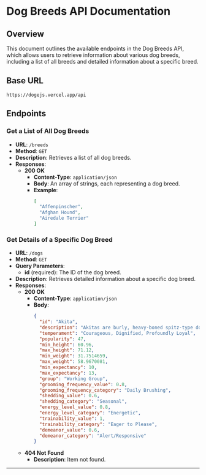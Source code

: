 # Dog Breeds API Documentation

## Overview

This document outlines the available endpoints in the Dog Breeds API, which allows users to retrieve information about various dog breeds, including a list of all breeds and detailed information about a specific breed.

## Base URL

`https://dogejs.vercel.app/api`

## Endpoints

### Get a List of All Dog Breeds

- **URL**: `/breeds`
- **Method**: `GET`
- **Description**: Retrieves a list of all dog breeds.
- **Responses**:
  - **200 OK**
    - **Content-Type**: `application/json`
    - **Body**: An array of strings, each representing a dog breed.
    - **Example**:
      ```json
      [
        "Affenpinscher",
        "Afghan Hound",
        "Airedale Terrier"
      ]
      ```

### Get Details of a Specific Dog Breed

- **URL**: `/dogs`
- **Method**: `GET`
- **Query Parameters**:
  - **id** (required): The ID of the dog breed.
- **Description**: Retrieves detailed information about a specific dog breed.
- **Responses**:
  - **200 OK**
    - **Content-Type**: `application/json`
    - **Body**:
      ```json
      {
        "id": "Akita",
        "description": "Akitas are burly, heavy-boned spitz-type dogs of imposing stature...",
        "temperament": "Courageous, Dignified, Profoundly Loyal",
        "popularity": 47,
        "min_height": 60.96,
        "max_height": 71.12,
        "min_weight": 31.7514659,
        "max_weight": 58.9670081,
        "min_expectancy": 10,
        "max_expectancy": 13,
        "group": "Working Group",
        "grooming_frequency_value": 0.8,
        "grooming_frequency_category": "Daily Brushing",
        "shedding_value": 0.6,
        "shedding_category": "Seasonal",
        "energy_level_value": 0.8,
        "energy_level_category": "Energetic",
        "trainability_value": 1,
        "trainability_category": "Eager to Please",
        "demeanor_value": 0.6,
        "demeanor_category": "Alert/Responsive"
      }
      ```
  - **404 Not Found**
    - **Description**: Item not found.

---